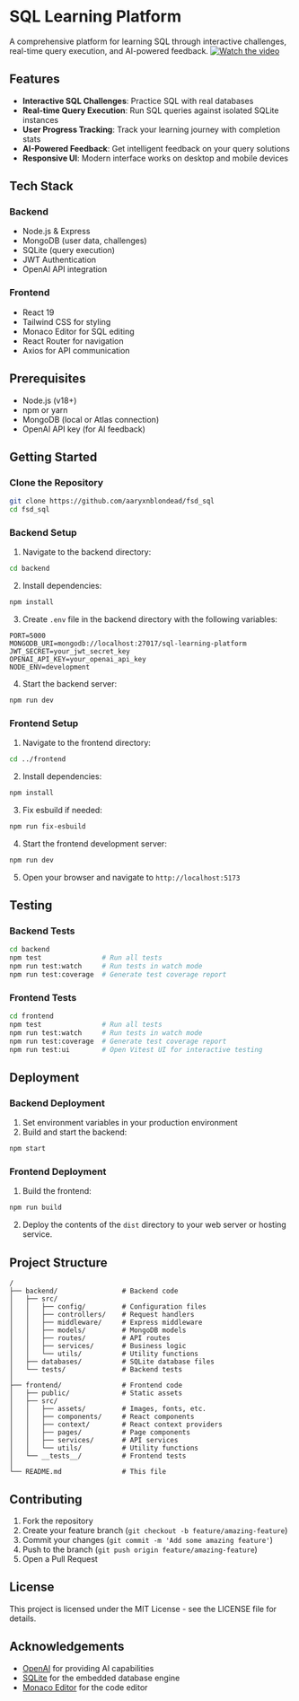 # SQL Learning Platform

A comprehensive platform for learning SQL through interactive challenges, real-time query execution, and AI-powered feedback.
[![Watch the video](https://img.youtube.com/vi/29hOb1bDGg4/maxresdefault.jpg)](https://youtu.be/29hOb1bDGg4)
## Features

- **Interactive SQL Challenges**: Practice SQL with real databases
- **Real-time Query Execution**: Run SQL queries against isolated SQLite instances
- **User Progress Tracking**: Track your learning journey with completion stats
- **AI-Powered Feedback**: Get intelligent feedback on your query solutions
- **Responsive UI**: Modern interface works on desktop and mobile devices

## Tech Stack

### Backend
- Node.js & Express
- MongoDB (user data, challenges)
- SQLite (query execution)
- JWT Authentication
- OpenAI API integration

### Frontend
- React 19
- Tailwind CSS for styling
- Monaco Editor for SQL editing
- React Router for navigation
- Axios for API communication

## Prerequisites

- Node.js (v18+)
- npm or yarn
- MongoDB (local or Atlas connection)
- OpenAI API key (for AI feedback)

## Getting Started

### Clone the Repository

```bash
git clone https://github.com/aaryxnblondead/fsd_sql
cd fsd_sql
```

### Backend Setup

1. Navigate to the backend directory:
```bash
cd backend
```

2. Install dependencies:
```bash
npm install
```

3. Create `.env` file in the backend directory with the following variables:
```
PORT=5000
MONGODB_URI=mongodb://localhost:27017/sql-learning-platform
JWT_SECRET=your_jwt_secret_key
OPENAI_API_KEY=your_openai_api_key
NODE_ENV=development
```

4. Start the backend server:
```bash
npm run dev
```

### Frontend Setup

1. Navigate to the frontend directory:
```bash
cd ../frontend
```

2. Install dependencies:
```bash
npm install
```

3. Fix esbuild if needed:
```bash
npm run fix-esbuild
```

4. Start the frontend development server:
```bash
npm run dev
```

5. Open your browser and navigate to `http://localhost:5173`

## Testing

### Backend Tests

```bash
cd backend
npm test               # Run all tests
npm run test:watch     # Run tests in watch mode
npm run test:coverage  # Generate test coverage report
```

### Frontend Tests

```bash
cd frontend
npm test               # Run all tests
npm run test:watch     # Run tests in watch mode
npm run test:coverage  # Generate test coverage report
npm run test:ui        # Open Vitest UI for interactive testing
```

## Deployment

### Backend Deployment

1. Set environment variables in your production environment
2. Build and start the backend:
```bash
npm start
```

### Frontend Deployment

1. Build the frontend:
```bash
npm run build
```

2. Deploy the contents of the `dist` directory to your web server or hosting service.

## Project Structure

```
/
├── backend/                # Backend code
│   ├── src/
│   │   ├── config/         # Configuration files
│   │   ├── controllers/    # Request handlers
│   │   ├── middleware/     # Express middleware
│   │   ├── models/         # MongoDB models
│   │   ├── routes/         # API routes
│   │   ├── services/       # Business logic
│   │   └── utils/          # Utility functions
│   ├── databases/          # SQLite database files
│   └── tests/              # Backend tests
│
├── frontend/               # Frontend code
│   ├── public/             # Static assets
│   ├── src/
│   │   ├── assets/         # Images, fonts, etc.
│   │   ├── components/     # React components
│   │   ├── context/        # React context providers
│   │   ├── pages/          # Page components
│   │   ├── services/       # API services
│   │   └── utils/          # Utility functions
│   └── __tests__/          # Frontend tests
│
└── README.md               # This file
```

## Contributing

1. Fork the repository
2. Create your feature branch (`git checkout -b feature/amazing-feature`)
3. Commit your changes (`git commit -m 'Add some amazing feature'`)
4. Push to the branch (`git push origin feature/amazing-feature`)
5. Open a Pull Request

## License

This project is licensed under the MIT License - see the LICENSE file for details.

## Acknowledgements

- [OpenAI](https://openai.com/) for providing AI capabilities
- [SQLite](https://www.sqlite.org/) for the embedded database engine
- [Monaco Editor](https://microsoft.github.io/monaco-editor/) for the code editor 
